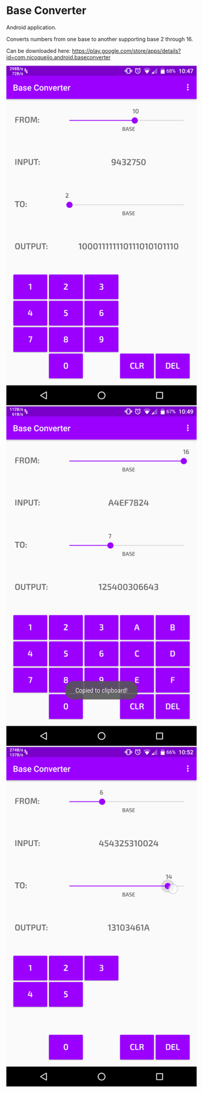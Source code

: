 # Base Converter
Android application.

Converts numbers from one base to another supporting base 2 through 16.

Can be downloaded here: https://play.google.com/store/apps/details?id=com.nicoqueijo.android.baseconverter

![](screenshots/Screenshot_20170407-104722.png)
![](screenshots/Screenshot_20170407-104926.png)
![](screenshots/Screenshot_20170407-105210.png)

